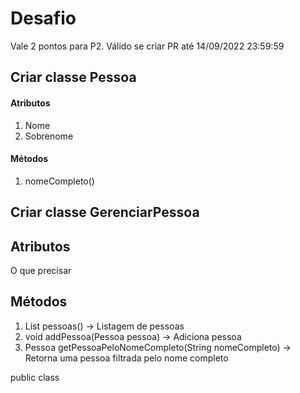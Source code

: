 # Desafio
Vale 2 pontos para P2. Válido se criar PR até 14/09/2022 23:59:59

## Criar classe Pessoa

#### Atributos
1. Nome
2. Sobrenome

#### Métodos
1. nomeCompleto()

## Criar classe GerenciarPessoa

## Atributos
O que precisar

## Métodos
1. List<Pessoa> pessoas() -> Listagem de pessoas
2. void addPessoa(Pessoa pessoa) -> Adiciona pessoa
3. Pessoa getPessoaPeloNomeCompleto(String nomeCompleto) -> Retorna uma pessoa filtrada pelo nome completo



public class